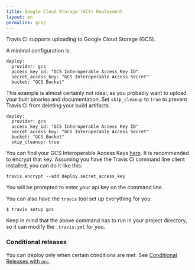 ```yaml
---
title: Google Cloud Storage (GCS) Deployment
layout: en
permalink: gcs/
---
```


Travis CI supports uploading to Google Cloud Storage (GCS).

A minimal configuration is:

    deploy:
      provider: gcs
      access_key_id: "GCS Interoperable Access Key ID"
      secret_access_key: "GCS Interoperable Access Secret"
      bucket: "GCS Bucket"

This example is almost certainly not ideal, as you probably want to upload your built binaries and documentation. Set `skip_cleanup` to `true` to prevent Travis CI from deleting your build artifacts.

    deploy:
      provider: gcs
      access_key_id: "GCS Interoperable Access Key ID"
      secret_access_key: "GCS Interoperable Access Secret"
      bucket: "GCS Bucket"
      skip_cleanup: true

You can find your GCS Interoperable Access Keys [here](https://developers.google.com/storage/docs/migrating).
It is recommended to encrypt that key.
Assuming you have the Travis CI command line client installed, you can do it like this:

    travis encrypt --add deploy.secret_access_key

You will be prompted to enter your api key on the command line.

You can also have the `travis` tool set up everything for you:

    $ travis setup gcs

Keep in mind that the above command has to run in your project directory, so it can modify the `.travis.yml` for you.

### Conditional releases

You can deploy only when certain conditions are met.
See [Conditional Releases with `on:`](/user/deployment#Conditional-Releases-with-on%3A).
